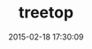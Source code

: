 ---
layout: post
title:  "treetop"
repo:   "cjheath/treetop"
date:   2015-02-18 17:30:09
gemurl: https://github.com/cjheath/treetop
---